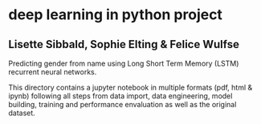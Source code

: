 # deep learning in python project
## Lisette Sibbald, Sophie Elting & Felice Wulfse

Predicting gender from name using Long Short Term Memory (LSTM) recurrent neural networks.

This directory contains a jupyter notebook in multiple formats (pdf, html & ipynb) following all steps from data import, data engineering, model building, training and performance envaluation as well as the original dataset.
